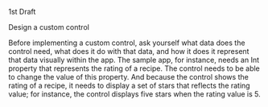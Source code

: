 1st Draft

Design a custom control

Before implementing a custom control, ask yourself what data does the control need, what does it do with that data, and how it does it represent that data visually within the app. The sample app, for instance, needs an Int property that represents the rating of a recipe. The control needs to be able to change the value of this property. And because the control shows the rating of a recipe, it needs to display a set of stars that reflects the rating value; for instance, the control displays five stars when the rating value is 5.
